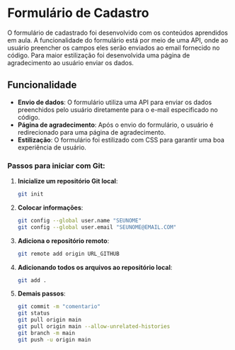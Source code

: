 # Formulário de Cadastro

O formulário de cadastrado foi desenvolvido com os conteúdos aprendidos em aula. A funcionalidade do formulário está por meio de uma API, onde ao usuário preencher os campos eles serão enviados ao email fornecido no código. Para maior estilização foi desenvolvida uma página de agradecimento ao usuário enviar os dados.


## Funcionalidade

- **Envio de dados**: O formulário utiliza uma API para enviar os dados preenchidos pelo usuário diretamente para o e-mail especificado no código.
- **Página de agradecimento**: Após o envio do formulário, o usuário é redirecionado para uma página de agradecimento.
- **Estilização**: O formulário foi estilizado com CSS para garantir uma boa experiência de usuário.


### Passos para iniciar com Git:

1. **Inicialize um repositório Git local**:
   ```bash
   git init
2. **Colocar informações**:
    ```bash
    git config --global user.name "SEUNOME"
    git config --global user.email "SEUNOME@EMAIL.COM"

3. **Adiciona o repositório remoto**:
    ```bash
    git remote add origin URL_GITHUB
    
4. **Adicionando todos os arquivos ao repositório local**:
    ```bash
    git add .
    
5. **Demais passos**:
   ```bash
   git commit -m "comentario"
   git status
   git pull origin main
   git pull origin main --allow-unrelated-histories
   git branch -m main
   git push -u origin main


    
